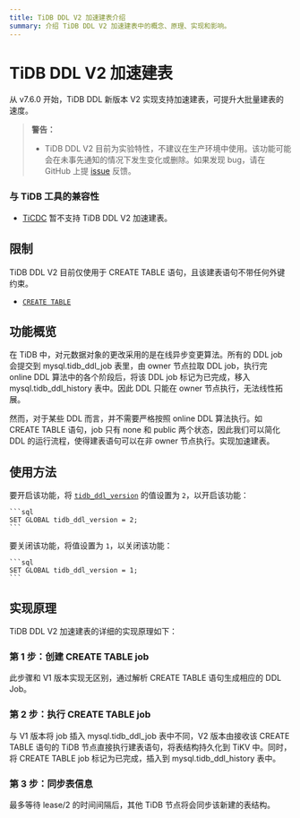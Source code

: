```yaml
---
title: TiDB DDL V2 加速建表介绍
summary: 介绍 TiDB DDL V2 加速建表中的概念、原理、实现和影响。
---
```


# TiDB DDL V2 加速建表

从 v7.6.0 开始，TiDB DDL 新版本 V2 实现支持加速建表，可提升大批量建表的速度。

> **警告：**
>
> - TiDB DDL V2 目前为实验特性，不建议在生产环境中使用。该功能可能会在未事先通知的情况下发生变化或删除。如果发现 bug，请在 GitHub 上提 [issue](https://github.com/pingcap/tidb/issues) 反馈。

### 与 TiDB 工具的兼容性

- [TiCDC](/ticdc/ticdc-overview.md) 暂不支持 TiDB DDL V2 加速建表。

## 限制

TiDB DDL V2 目前仅使用于 CREATE TABLE 语句，且该建表语句不带任何外键约束。

- [`CREATE TABLE`](/sql-statements/sql-statement-create-table.md)

## 功能概览

在 TiDB 中，对元数据对象的更改采用的是在线异步变更算法。所有的 DDL job 会提交到 mysql.tidb_ddl_job 表里，由 owner 节点拉取 DDL job，执行完 online DDL 算法中的各个阶段后，将该 DDL job 标记为已完成，移入 mysql.tidb_ddl_history 表中。因此 DDL 只能在 owner 节点执行，无法线性拓展。

然而，对于某些 DDL 而言，并不需要严格按照 online DDL 算法执行。如 CREATE TABLE 语句，job 只有 none 和 public 两个状态，因此我们可以简化 DDL 的运行流程，使得建表语句可以在非 owner 节点执行。实现加速建表。

## 使用方法

要开启该功能，将 [`tidb_ddl_version`](/system-variables.md#tidb_ddl_verion-从-v760-版本开始引入) 的值设置为 `2`，以开启该功能：

    ```sql
    SET GLOBAL tidb_ddl_version = 2;
    ```

要关闭该功能，将值设置为 `1`，以关闭该功能：

    ```sql
    SET GLOBAL tidb_ddl_version = 1;
    ```

## 实现原理

TiDB DDL V2 加速建表的详细的实现原理如下：

### 第 1 步：创建 CREATE TABLE job

此步骤和 V1 版本实现无区别，通过解析 CREATE TABLE 语句生成相应的 DDL Job。

### 第 2 步：执行 CREATE TABLE job

与 V1 版本将 job 插入 mysql.tidb_ddl_job 表中不同，V2 版本由接收该 CREATE TABLE 语句的 TiDB 节点直接执行建表语句，将表结构持久化到 TiKV 中。同时，将 CREATE TABLE job 标记为已完成，插入到 mysql.tidb_ddl_history 表中。

### 第 3 步：同步表信息

最多等待 lease/2 的时间间隔后，其他 TiDB 节点将会同步该新建的表结构。